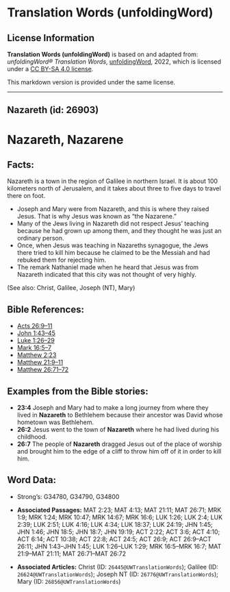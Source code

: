 # Translation Words (unfoldingWord)

## License Information

**Translation Words (unfoldingWord)** is based on and adapted from: _unfoldingWord® Translation Words_, [unfoldingWord](https://unfoldingword.org/utw), 2022, which is licensed under a [CC BY-SA 4.0 license](https://creativecommons.org/licenses/by-sa/4.0/legalcode.en).

This markdown version is provided under the same license.



--------------------------------

## Nazareth (id: 26903)

Nazareth, Nazarene
==================

Facts:
------

Nazareth is a town in the region of Galilee in northern Israel. It is about 100 kilometers north of Jerusalem, and it takes about three to five days to travel there on foot.

* Joseph and Mary were from Nazareth, and this is where they raised Jesus. That is why Jesus was known as “the Nazarene.”
* Many of the Jews living in Nazareth did not respect Jesus’ teaching because he had grown up among them, and they thought he was just an ordinary person.
* Once, when Jesus was teaching in Nazareths synagogue, the Jews there tried to kill him because he claimed to be the Messiah and had rebuked them for rejecting him.
* The remark Nathaniel made when he heard that Jesus was from Nazareth indicated that this city was not thought of very highly.

(See also: Christ, Galilee, Joseph (NT), Mary)

Bible References:
-----------------

* [Acts 26:9–11](https://ref.ly/Acts26:9-Acts26:11)
* [John 1:43–45](https://ref.ly/John1:43-John1:45)
* [Luke 1:26–29](https://ref.ly/Luke1:26-Luke1:29)
* [Mark 16:5–7](https://ref.ly/Mark16:5-Mark16:7)
* [Matthew 2:23](https://ref.ly/Matt2:23)
* [Matthew 21:9–11](https://ref.ly/Matt21:9-Matt21:11)
* [Matthew 26:71–72](https://ref.ly/Matt26:71-Matt26:72)

Examples from the Bible stories:
--------------------------------

* **23:4** Joseph and Mary had to make a long journey from where they lived in **Nazareth** to Bethlehem because their ancestor was David whose hometown was Bethlehem.
* **26:2** Jesus went to the town of **Nazareth** where he had lived during his childhood.
* **26:7** The people of **Nazareth** dragged Jesus out of the place of worship and brought him to the edge of a cliff to throw him off of it in order to kill him.

Word Data:
----------

* Strong’s: G34780, G34790, G34800

* **Associated Passages:** MAT 2:23; MAT 4:13; MAT 21:11; MAT 26:71; MRK 1:9; MRK 1:24; MRK 10:47; MRK 14:67; MRK 16:6; LUK 1:26; LUK 2:4; LUK 2:39; LUK 2:51; LUK 4:16; LUK 4:34; LUK 18:37; LUK 24:19; JHN 1:45; JHN 1:46; JHN 18:5; JHN 18:7; JHN 19:19; ACT 2:22; ACT 3:6; ACT 4:10; ACT 6:14; ACT 10:38; ACT 22:8; ACT 24:5; ACT 26:9; ACT 26:9–ACT 26:11; JHN 1:43–JHN 1:45; LUK 1:26–LUK 1:29; MRK 16:5–MRK 16:7; MAT 21:9–MAT 21:11; MAT 26:71–MAT 26:72
* **Associated Articles:** Christ (ID: `26445@UWTranslationWords`); Galilee (ID: `26624@UWTranslationWords`); Joseph NT (ID: `26776@UWTranslationWords`); Mary (ID: `26856@UWTranslationWords`)

